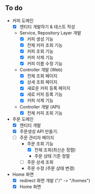 ## To do
- 커피 도메인
  - [X] 엔티티 개발하기 & 테스트 작성
  - Service, Repository Layer 개발
    - [X] 커피 생성 기능
    - [X] 전체 커피 조회 기능
    - [X] 커피 조회 기능
    - [X] 커피 삭제 기능
    - [X] 커피 이름 수정 기능
  - Controller 개발 (Web)
    - [X] 전체 조회 페이지
    - [X] 상세 조회 페이지
    - [X] 새로운 커피 등록 페이지
    - [X] 새로 커피 등록 기능
    - [X] 커피 삭제 기능
  - Controller 개발 (API)
    - [X] 전체 커피 조회 기능
- 주문 도메인
  - [X] 엔티티 개발
  - [X] 주문생성 API 만들기.
  - [ ] 주문 관리자 페이지
    - 주문 조회 기능
      - [X] 전체 조회(최신순 정렬)
      - 주문 상태 기준 정렬
    - [ ] 주문 상세 조회
    - 주문 수정 (주문 상태 변경)
- Home 화면
  - [X] redirect 화면 개발 ("/" -> "/homes")
  - [X] Home 화면